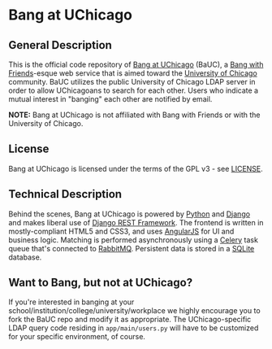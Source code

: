 # Bang at UChicago

## General Description

This is the official code repository of [Bang at UChicago](http://bangatuchicago.com) (BaUC), a [Bang with Friends](http://bangwithfriends.com)-esque web service that is aimed toward the [University of Chicago](http://uchicago.edu) community. BaUC utilizes the public University of Chicago LDAP server in order to allow UChicagoans to search for each other. Users who indicate a mutual interest in "banging" each other are notified by email.

**NOTE:** Bang at UChicago is not affiliated with Bang with Friends or with the University of Chicago.

## License
Bang at UChicago is licensed under the terms of the GPL v3 - see [LICENSE](LICENSE).

## Technical Description

Behind the scenes, Bang at UChicago is powered by [Python](http://www.python.org) and [Django](https://www.djangoproject.com/‎) and makes liberal use of [Django REST Framework](http://django-rest-framework.org/).
The frontend is written in mostly-compliant HTML5 and CSS3, and uses [AngularJS](http://angularjs.org) for UI and business logic. Matching is performed asynchronously using a
[Celery](http://www.celeryproject.org/) task queue that's connected to [RabbitMQ](http://www.rabbitmq.com/). Persistent data is stored in a [SQLite](http://www.sqlite.org) database.

## Want to Bang, but not at UChicago?

If you're interested in banging at your school/institution/college/university/workplace we highly encourage you to fork the BaUC repo and modify it as appropriate. The UChicago-specific LDAP query code residing in `app/main/users.py` will have to be customized for your specific environment, of course.






